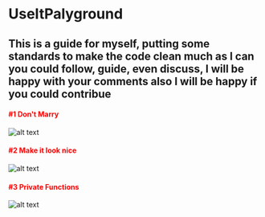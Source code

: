 # UseItPalyground

## This is a guide for myself, putting some standards to make the code clean much as I can you could follow, guide, even discuss, I will be happy with your comments also I will be happy if you could contribue


#### <font color="red"> #1 Don't Marry </font>
![alt text](https://github.com/abuzeid-ibrahim/UseItPalyground/blob/master/Sources/%231.png)
#### <font color="red"> #2 Make it look nice </font>
![alt text](https://github.com/abuzeid-ibrahim/UseItPalyground/blob/master/Sources/%232.png)
#### <font color="red"> #3 Private Functions </font>
![alt text](https://github.com/abuzeid-ibrahim/UseItPalyground/blob/master/Sources/%233.png)
